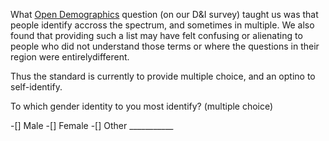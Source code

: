 
What [Open Demographics](https://drnikki.github.io/sphinx-ghpages/questions/gender.html) question (on our D&I survey) taught us was that people identify accross the spectrum, and sometimes in multiple.  We also found
that providing such a list may have felt confusing or alienating to people who did not understand those terms or where the questions in their region were entirelydifferent.

Thus the standard is currently to provide multiple choice, and an optino to self-identify.

To which gender identity to you most identify? (multiple choice)

-[] Male
-[] Female
-[] Other ___________


